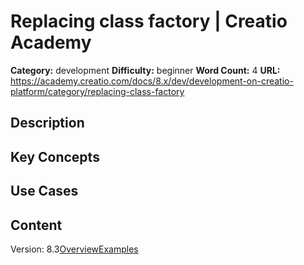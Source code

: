 # Replacing class factory | Creatio Academy

**Category:** development **Difficulty:** beginner **Word Count:** 4 **URL:**
https://academy.creatio.com/docs/8.x/dev/development-on-creatio-platform/category/replacing-class-factory

## Description

## Key Concepts

## Use Cases

## Content

Version:
8.3[Overview](/docs/8.x/dev/development-on-creatio-platform/back-end-development/replacing-class-factory/overview)[Examples](/docs/8.x/dev/development-on-creatio-platform/class-factory-examples)
